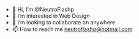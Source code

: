 - 👋 Hi, I’m @NeutroFlashp
- 👀 I’m interested in Web Design
- 💞️ I’m looking to collaborate on anywhere
- 📫 How to reach me neutroflashp@hotmail.com

<!---
NeutroFlashp/NeutroFlashp is a ✨ special ✨ repository because its `README.md` (this file) appears on your GitHub profile.
You can click the Preview link to take a look at your changes.
--->
